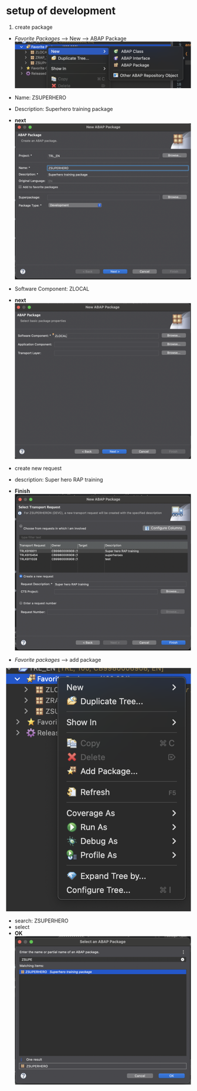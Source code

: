 # setup of development
1. create package
  - *Favorite Packages* --> New --> ABAP Package
  ![alt text](images/link-package.png)

  - Name: ZSUPERHERO
  - Description: Superhero training package
  - **next**
  ![alt text](images/package-info.png)

  - Software Component: ZLOCAL
  - **next**
  ![alt text](images/sofware-component-info.png)

  - create new request 
  - description: Super hero RAP training
  - **Finish**
  ![alt text](images/create-package.png)

  - *Favorite packages* --> add package
  
  ![alt text](images/add-package.png)

  - search: ZSUPERHERO
  - select 
  - **OK**
  ![alt text](images/search-popup.png)
